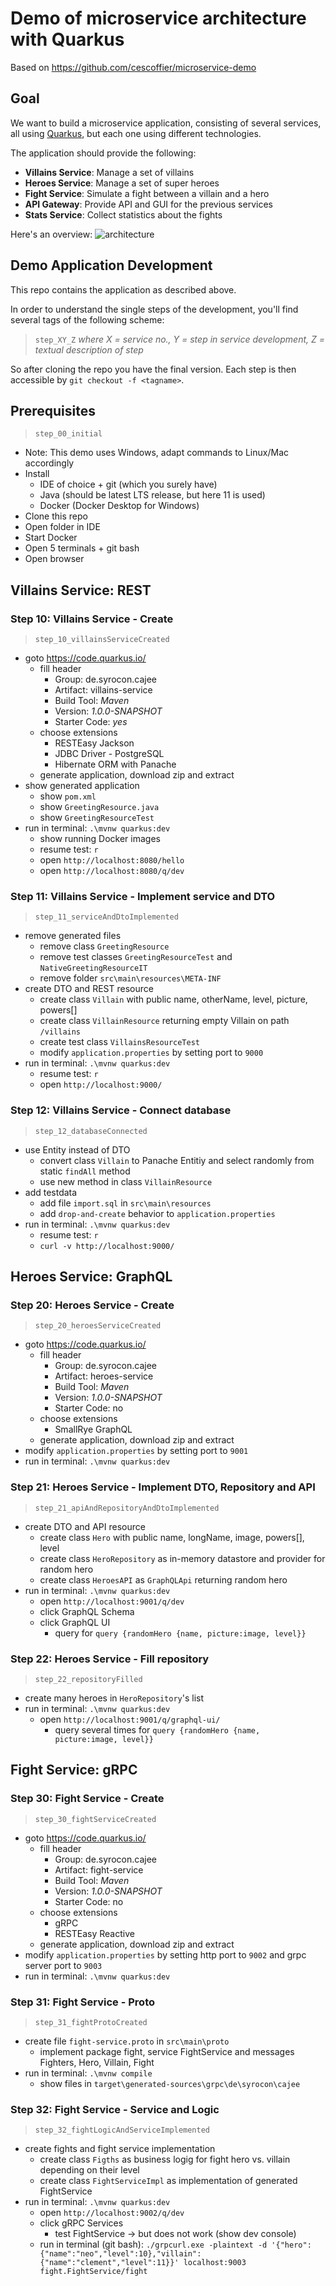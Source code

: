 # Demo of microservice architecture with Quarkus
Based on https://github.com/cescoffier/microservice-demo

## Goal
We want to build a microservice application, consisting of several services, all using [Quarkus](https://quarkus.io/), but each one using different technologies.

The application should provide the following:
- **Villains Service**: Manage a set of villains
- **Heroes Service**: Manage a set of super heroes
- **Fight Service**: Simulate a fight between a villain and a hero
- **API Gateway**: Provide API and GUI for the previous services
- **Stats Service**: Collect statistics about the fights

Here's an overview:
![architecture](https://github.com/geziefer/quarkus-microservices/blob/main/architecture.png)

## Demo Application Development
This repo contains the application as described above.

In order to understand the single steps of the development, you'll find several tags of the following scheme:
> `step_XY_Z`
*where X = service no., Y = step in service development, Z = textual description of step*

So after cloning the repo you have the final version. Each step is then accessible by `git checkout -f <tagname>`.

## Prerequisites
> `step_00_initial`
- Note: This demo uses Windows, adapt commands to Linux/Mac accordingly
- Install
  - IDE of choice + git (which you surely have)
  - Java (should be latest LTS release, but here 11 is used)
  - Docker (Docker Desktop for Windows)
 - Clone this repo
 - Open folder in IDE
 - Start Docker
 - Open 5 terminals + git bash
 - Open browser

## Villains Service: REST
### Step 10: Villains Service - Create
> `step_10_villainsServiceCreated`
- goto https://code.quarkus.io/
  - fill header
    - Group: de.syrocon.cajee
    - Artifact: villains-service
    - Build Tool: *Maven*
    - Version: *1.0.0-SNAPSHOT*
    - Starter Code: *yes*
  - choose extensions
    - RESTEasy Jackson
    - JDBC Driver - PostgreSQL
    - Hibernate ORM with Panache
  - generate application, download zip and extract
- show generated application
  - show `pom.xml`
  - show `GreetingResource.java`
  - show `GreetingResourceTest`
- run in terminal: `.\mvnw quarkus:dev`
  - show running Docker images
  - resume test: `r`
  - open `http://localhost:8080/hello`
  - open `http://localhost:8080/q/dev`

### Step 11: Villains Service - Implement service and DTO
> `step_11_serviceAndDtoImplemented`
- remove generated files
  - remove class `GreetingResource`
  - remove test classes `GreetingResourceTest` and `NativeGreetingResourceIT`
  - remove folder `src\main\resources\META-INF`
- create DTO and REST resource
  - create class `Villain` with public name, otherName, level,  picture, powers[]
  - create class `VillainResource` returning empty Villain on path `/villains`
  - create test class `VillainsResourceTest`
  - modify `application.properties` by setting port to `9000`
- run in terminal: `.\mvnw quarkus:dev`
  - resume test: `r`
  - open `http://localhost:9000/`

### Step 12: Villains Service - Connect database
> `step_12_databaseConnected`
- use Entity instead of DTO
  - convert class `Villain` to Panache Entitiy and select randomly from static `findAll` method
  - use new method in class `VillainResource`
- add testdata
  - add file `import.sql` in `src\main\resources`
  - add `drop-and-create` behavior to `application.properties`
- run in terminal: `.\mvnw quarkus:dev`
  - resume test: `r`
  - `curl -v http://localhost:9000/`

## Heroes Service: GraphQL
### Step 20: Heroes Service - Create
> `step_20_heroesServiceCreated`
- goto https://code.quarkus.io/
  - fill header
    - Group: de.syrocon.cajee
    - Artifact: heroes-service
    - Build Tool: *Maven*
    - Version: *1.0.0-SNAPSHOT*
    - Starter Code: no
  - choose extensions
    - SmallRye GraphQL
  - generate application, download zip and extract
- modify `application.properties` by setting port to `9001`
- run in terminal: `.\mvnw quarkus:dev`

### Step 21: Heroes Service - Implement DTO, Repository and API
> `step_21_apiAndRepositoryAndDtoImplemented`
- create DTO and API resource
  - create class `Hero` with public name, longName, image, powers[], level
  - create class `HeroRepository` as in-memory datastore and provider for random hero
  - create class `HeroesAPI` as `GraphQLApi` returning random hero
- run in terminal: `.\mvnw quarkus:dev`
  - open `http://localhost:9001/q/dev`
  - click GraphQL Schema
  - click GraphQL UI
    - query for `query {randomHero {name, picture:image, level}}`

### Step 22: Heroes Service - Fill repository
> `step_22_repositoryFilled`
- create many heroes in `HeroRepository`'s list
- run in terminal: `.\mvnw quarkus:dev`
  - open `http://localhost:9001/q/graphql-ui/`
    - query several times for `query {randomHero {name, picture:image, level}}`

## Fight Service: gRPC
### Step 30: Fight Service - Create
> `step_30_fightServiceCreated`
- goto https://code.quarkus.io/
  - fill header
    - Group: de.syrocon.cajee
    - Artifact: fight-service
    - Build Tool: *Maven*
    - Version: *1.0.0-SNAPSHOT*
    - Starter Code: no
  - choose extensions
    - gRPC
    - RESTEasy Reactive
  - generate application, download zip and extract
- modify `application.properties` by setting http port to `9002` and grpc server port to `9003`
- run in terminal: `.\mvnw quarkus:dev`

### Step 31: Fight Service - Proto
> `step_31_fightProtoCreated`
- create file `fight-service.proto` in `src\main\proto`
  - implement package fight, service FightService and messages Fighters, Hero, Villain, Fight
- run in terminal: `.\mvnw compile`
  - show files in `target\generated-sources\grpc\de\syrocon\cajee`

### Step 32: Fight Service - Service and Logic
> `step_32_fightLogicAndServiceImplemented`
- create fights and fight service implementation
  - create class `Figths` as business logig for fight hero vs. villain depending on their level
  - create class `FightServiceImpl` as implementation of generated FightService
- run in terminal: `.\mvnw quarkus:dev`
  - open `http://localhost:9002/q/dev`
  - click gRPC Services
    - test FightService -> but does not work (show dev console)
  - run in terminal (git bash): `./grpcurl.exe -plaintext -d '{"hero":{"name":"neo","level":10},"villain":{"name":"clement","level":11}}' localhost:9003 fight.FightService/fight`
  
